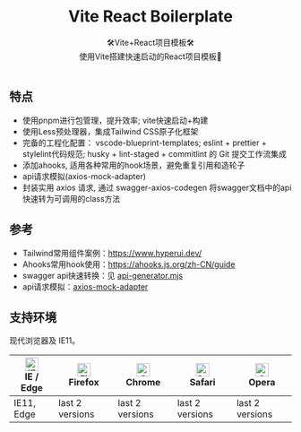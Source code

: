 <h1 align="center">Vite React Boilerplate</h1>

<div align="center">🛠️Vite+React项目模板🛠️</div>

<div align="center">
使用Vite搭建快速启动的React项目模板🤫<br/>
</div>
<br />

## 特点

- 使用pnpm进行包管理，提升效率; vite快速启动+构建
- 使用Less预处理器，集成Tailwind CSS原子化框架
- 完备的工程化配置：
  vscode-blueprint-templates;
  eslint + prettier + stylelint代码规范;
  husky + lint-staged + commitlint 的 Git 提交工作流集成
- 添加ahooks, 适用各种常用的hook场景，避免重复引用和造轮子
- api请求模拟(axios-mock-adapter)
- 封装实用 axios 请求, 通过 swagger-axios-codegen 将swagger文档中的api快速转为可调用的class方法

## 参考
- Tailwind常用组件案例：https://www.hyperui.dev/
- Ahooks常用hook使用：https://ahooks.js.org/zh-CN/guide
- swagger api快速转换：见 [api-generator.mjs](./src/api/api-generator.mjs)
- api请求模拟：[axios-mock-adapter](https://github.com/ctimmerm/axios-mock-adapter)

## 支持环境

现代浏览器及 IE11。

| [<img src="https://raw.githubusercontent.com/alrra/browser-logos/master/src/edge/edge_48x48.png" alt="IE / Edge" width="24px" height="24px" />](http://godban.github.io/browsers-support-badges/)</br>IE / Edge | [<img src="https://raw.githubusercontent.com/alrra/browser-logos/master/src/firefox/firefox_48x48.png" alt="Firefox" width="24px" height="24px" />](http://godban.github.io/browsers-support-badges/)</br>Firefox | [<img src="https://raw.githubusercontent.com/alrra/browser-logos/master/src/chrome/chrome_48x48.png" alt="Chrome" width="24px" height="24px" />](http://godban.github.io/browsers-support-badges/)</br>Chrome | [<img src="https://raw.githubusercontent.com/alrra/browser-logos/master/src/safari/safari_48x48.png" alt="Safari" width="24px" height="24px" />](http://godban.github.io/browsers-support-badges/)</br>Safari | [<img src="https://raw.githubusercontent.com/alrra/browser-logos/master/src/opera/opera_48x48.png" alt="Opera" width="24px" height="24px" />](http://godban.github.io/browsers-support-badges/)</br>Opera |
| --------- | --------- | --------- | --------- | --------- |
| IE11, Edge| last 2 versions| last 2 versions| last 2 versions| last 2 versions
